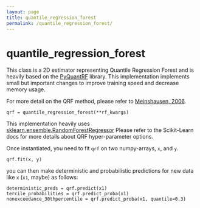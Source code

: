 ```yaml
---
layout: page
title: quantile_regression_forest
permalink: /quantile_regression_forest/
---
```


# quantile_regression_forest

This class is a 2D estimator representing Quantile Regression Forest and is heavily based on the [PyQuantRF](https://github.com/jnelson18/pyquantrf/) library. This implementation implements small but important changes to improve training speed and decrease memory usage.

For more detail on the QRF method, please refer to [Meinshausen, 2006](https://www.jmlr.org/papers/volume7/meinshausen06a/meinshausen06a.pdf).

```
qrf = quantile_regression_forest(**rf_kwargs)
```

This implementation heavily uses [sklearn.ensemble.RandomForestRegressor](https://scikit-learn.org/stable/modules/generated/sklearn.ensemble.RandomForestRegressor.html)
Please refer to the Scikit-Learn docs for more details about QRF hyper-parameter options. 

Once instantiated, you need to fit `qrf` on two numpy-arrays, `x`, and `y`. 

``` 
qrf.fit(x, y) 
``` 

you can then make deterministic and probabilistic predictions for new data like `x` (`x1`, maybe) as follows: 

```
deterministic_preds = qrf.predict(x1)
tercile_probabilities = qrf.predict_proba(x1) 
nonexceedance_30thpercentile = qrf.predict_proba(x1, quantile=0.3) 

```









